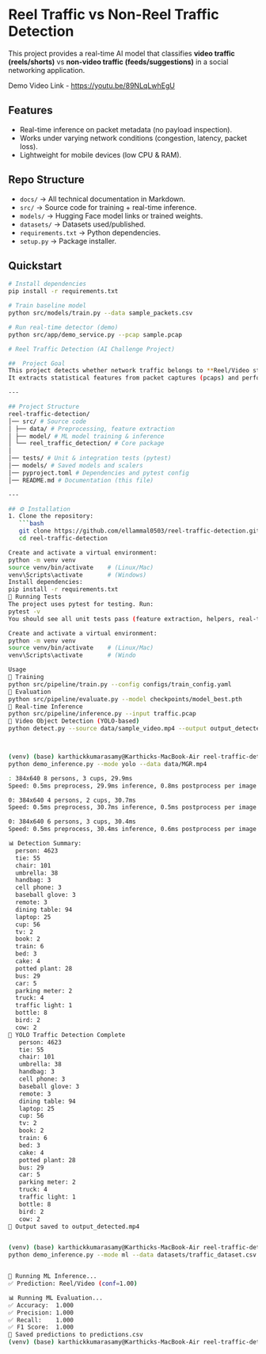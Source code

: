 # Reel Traffic vs Non-Reel Traffic Detection

This project provides a real-time AI model that classifies **video traffic (reels/shorts)** vs **non-video traffic (feeds/suggestions)** in a social networking application.


Demo Video Link - https://youtu.be/89NLqLwhEgU
##  Features
- Real-time inference on packet metadata (no payload inspection).
- Works under varying network conditions (congestion, latency, packet loss).
- Lightweight for mobile devices (low CPU & RAM).

## Repo Structure
- `docs/` → All technical documentation in Markdown.
- `src/` → Source code for training + real-time inference.
- `models/` → Hugging Face model links or trained weights.
- `datasets/` → Datasets used/published.
- `requirements.txt` → Python dependencies.
- `setup.py` → Package installer.

##  Quickstart
```bash
# Install dependencies
pip install -r requirements.txt

# Train baseline model
python src/models/train.py --data sample_packets.csv

# Run real-time detector (demo)
python src/app/demo_service.py --pcap sample.pcap

# Reel Traffic Detection (AI Challenge Project)

##  Project Goal
This project detects whether network traffic belongs to **Reel/Video streams** or **Non-Reel traffic** in real-time using Machine Learning (ML).  
It extracts statistical features from packet captures (pcaps) and performs classification with a trained ML model.

---

## Project Structure
reel-traffic-detection/
│── src/ # Source code
│ ├── data/ # Preprocessing, feature extraction
│ ├── model/ # ML model training & inference
│ └── reel_traffic_detection/ # Core package
│
│── tests/ # Unit & integration tests (pytest)
│── models/ # Saved models and scalers
│── pyproject.toml # Dependencies and pytest config
│── README.md # Documentation (this file)

---

## ⚙️ Installation
1. Clone the repository:
   ```bash
   git clone https://github.com/ellammal0503/reel-traffic-detection.git
   cd reel-traffic-detection

Create and activate a virtual environment:
python -m venv venv
source venv/bin/activate    # (Linux/Mac)
venv\Scripts\activate       # (Windows)
Install dependencies:
pip install -r requirements.txt
🧪 Running Tests
The project uses pytest for testing. Run:
pytest -v
You should see all unit tests pass (feature extraction, helpers, real-time inference, etc.).

Create and activate a virtual environment:
python -m venv venv
source venv/bin/activate    # (Linux/Mac)
venv\Scripts\activate       # (Windo

Usage
🔹 Training
python src/pipeline/train.py --config configs/train_config.yaml
🔹 Evaluation
python src/pipeline/evaluate.py --model checkpoints/model_best.pth
🔹 Real-time Inference
python src/pipeline/inference.py --input traffic.pcap
🔹 Video Object Detection (YOLO-based)
python detect.py --source data/sample_video.mp4 --output output_detected.mp4



(venv) (base) karthickkumarasamy@Karthicks-MacBook-Air reel-traffic-detection %
python demo_inference.py --mode yolo --data data/MGR.mp4

: 384x640 8 persons, 3 cups, 29.9ms
Speed: 0.5ms preprocess, 29.9ms inference, 0.8ms postprocess per image at shape (1, 3, 384, 640)

0: 384x640 4 persons, 2 cups, 30.7ms
Speed: 0.5ms preprocess, 30.7ms inference, 0.5ms postprocess per image at shape (1, 3, 384, 640)

0: 384x640 6 persons, 3 cups, 30.4ms
Speed: 0.5ms preprocess, 30.4ms inference, 0.6ms postprocess per image at shape (1, 3, 384, 640)

📊 Detection Summary:
  person: 4623
  tie: 55
  chair: 101
  umbrella: 38
  handbag: 3
  cell phone: 3
  baseball glove: 3
  remote: 3
  dining table: 94
  laptop: 25
  cup: 56
  tv: 2
  book: 2
  train: 6
  bed: 3
  cake: 4
  potted plant: 28
  bus: 29
  car: 5
  parking meter: 2
  truck: 4
  traffic light: 1
  bottle: 8
  bird: 2
  cow: 2
🚦 YOLO Traffic Detection Complete
   person: 4623
   tie: 55
   chair: 101
   umbrella: 38
   handbag: 3
   cell phone: 3
   baseball glove: 3
   remote: 3
   dining table: 94
   laptop: 25
   cup: 56
   tv: 2
   book: 2
   train: 6
   bed: 3
   cake: 4
   potted plant: 28
   bus: 29
   car: 5
   parking meter: 2
   truck: 4
   traffic light: 1
   bottle: 8
   bird: 2
   cow: 2
📂 Output saved to output_detected.mp4


(venv) (base) karthickkumarasamy@Karthicks-MacBook-Air reel-traffic-detection %
python demo_inference.py --mode ml --data datasets/traffic_dataset.csv


🚀 Running ML Inference...
✅ Prediction: Reel/Video (conf=1.00)

📊 Running ML Evaluation...
✅ Accuracy:  1.000
✅ Precision: 1.000
✅ Recall:    1.000
✅ F1 Score:  1.000
📂 Saved predictions to predictions.csv
(venv) (base) karthickkumarasamy@Karthicks-MacBook-Air reel-traffic-detection % 

